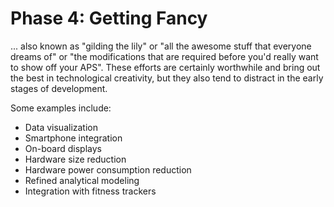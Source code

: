 # Phase 4: Getting Fancy

... also known as "gilding the lily" or "all the awesome stuff that everyone dreams of" or "the modifications that are required before you'd really want to show off your APS". These efforts are certainly worthwhile and bring out the best in technological creativity, but they also tend to distract in the early stages of development.

Some examples include:

* Data visualization
* Smartphone integration
* On-board displays
* Hardware size reduction
* Hardware power consumption reduction
* Refined analytical modeling
* Integration with fitness trackers
